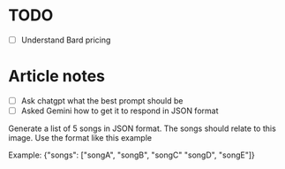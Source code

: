 # TODO

- [ ] Understand Bard pricing

# Article notes

- [ ] Ask chatgpt what the best prompt should be
- [ ] Asked Gemini how to get it to respond in JSON format

Generate a list of 5 songs in JSON format. The songs should relate to this image. Use the format like this example

Example:
{"songs": ["songA", "songB", "songC" "songD", "songE"]}
